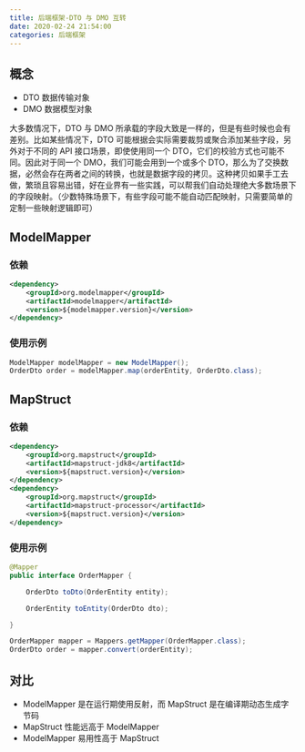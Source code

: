 ```yaml
---
title: 后端框架-DTO 与 DMO 互转
date: 2020-02-24 21:54:00
categories: 后端框架
---
```

## 概念
* DTO 数据传输对象
* DMO 数据模型对象

大多数情况下，DTO 与 DMO 所承载的字段大致是一样的，但是有些时候也会有差别。比如某些情况下，DTO 可能根据会实际需要裁剪或聚合添加某些字段，另外对于不同的 API 接口场景，即使使用同一个 DTO，它们的校验方式也可能不同。因此对于同一个 DMO，我们可能会用到一个或多个 DTO，那么为了交换数据，必然会存在两者之间的转换，也就是数据字段的拷贝。这种拷贝如果手工去做，繁琐且容易出错，好在业界有一些实践，可以帮我们自动处理绝大多数场景下的字段映射。（少数特殊场景下，有些字段可能不能自动匹配映射，只需要简单的定制一些映射逻辑即可）

## ModelMapper
### 依赖
```xml
<dependency>
    <groupId>org.modelmapper</groupId>
    <artifactId>modelmapper</artifactId>
    <version>${modelmapper.version}</version>
</dependency>
```

### 使用示例
```java
ModelMapper modelMapper = new ModelMapper();
OrderDto order = modelMapper.map(orderEntity, OrderDto.class);
```
## MapStruct
### 依赖
```xml
<dependency>
    <groupId>org.mapstruct</groupId>
    <artifactId>mapstruct-jdk8</artifactId>
    <version>${mapstruct.version}</version>
</dependency>
<dependency>
    <groupId>org.mapstruct</groupId>
    <artifactId>mapstruct-processor</artifactId>
    <version>${mapstruct.version}</version>
</dependency>
```

### 使用示例
```java
@Mapper
public interface OrderMapper {

    OrderDto toDto(OrderEntity entity);

    OrderEntity toEntity(OrderDto dto);

}

OrderMapper mapper = Mappers.getMapper(OrderMapper.class);
OrderDto order = mapper.convert(orderEntity);
```

## 对比
* ModelMapper 是在运行期使用反射，而 MapStruct 是在编译期动态生成字节码
* MapStruct 性能远高于 ModelMapper
* ModelMapper 易用性高于 MapStruct
